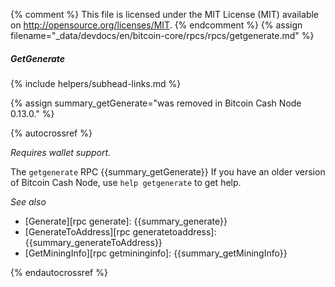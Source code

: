 {% comment %}
This file is licensed under the MIT License (MIT) available on
http://opensource.org/licenses/MIT.
{% endcomment %}
{% assign filename="_data/devdocs/en/bitcoin-core/rpcs/rpcs/getgenerate.md" %}

##### GetGenerate
{% include helpers/subhead-links.md %}

{% assign summary_getGenerate="was removed in Bitcoin Cash Node 0.13.0." %}

{% autocrossref %}

*Requires wallet support.*

The `getgenerate` RPC {{summary_getGenerate}} If you have an older
version of Bitcoin Cash Node, use `help getgenerate` to get help.

*See also*

* [Generate][rpc generate]: {{summary_generate}}
* [GenerateToAddress][rpc generatetoaddress]: {{summary_generateToAddress}}
* [GetMiningInfo][rpc getmininginfo]: {{summary_getMiningInfo}}


{% endautocrossref %}
